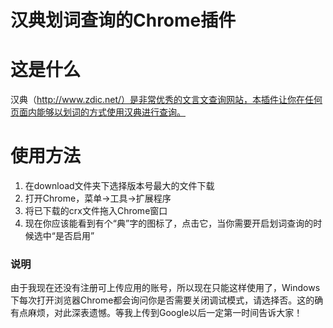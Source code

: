 汉典划词查询的Chrome插件
========================

# 这是什么

汉典（http://www.zdic.net/）是非常优秀的文言文查询网站，本插件让你在任何页面内能够以划词的方式使用汉典进行查询。

# 使用方法

1. 在download文件夹下选择版本号最大的文件下载
2. 打开Chrome，菜单->工具->扩展程序
3. 将已下载的crx文件拖入Chrome窗口
4. 现在你应该能看到有个“典”字的图标了，点击它，当你需要开启划词查询的时候选中“是否启用”

### 说明

由于我现在还没有注册可上传应用的账号，所以现在只能这样使用了，Windows下每次打开浏览器Chrome都会询问你是否需要关闭调试模式，请选择否。这的确有点麻烦，对此深表遗憾。等我上传到Google以后一定第一时间告诉大家！
